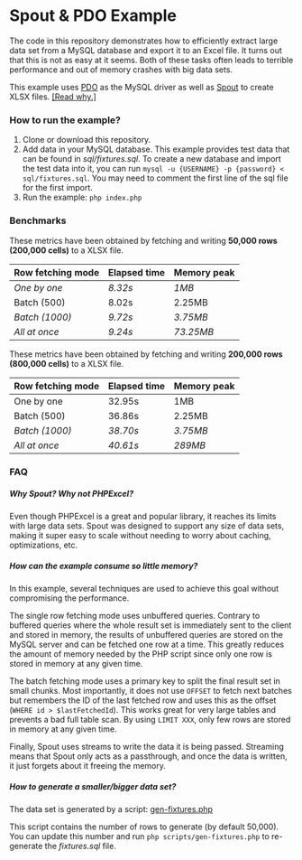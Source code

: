 # Spout & PDO Example

The code in this repository demonstrates how to efficiently extract large data set from a MySQL database and export it to an Excel file.
It turns out that this is not as easy at it seems. Both of these tasks often leads to terrible performance and out of memory crashes with big data sets.

This example uses [PDO](http://php.net/manual/en/ref.pdo-mysql.php) as the MySQL driver as well as [Spout](https://github.com/box/spout) to create XLSX files. [[Read why.]](#why-spout-why-not-phpexcel)


### How to run the example?

1. Clone or download this repository.
2. Add data in your MySQL database. This example provides test data that can be found in *sql/fixtures.sql*. To create a new database and import the test data into it, you can run `mysql -u {USERNAME} -p {password} < sql/fixtures.sql`. You may need to comment the first line of the sql file for the first import.
3. Run the example: `php index.php`


### Benchmarks

These metrics have been obtained by fetching and writing **50,000 rows (200,000 cells)** to a XLSX file.

Row fetching mode | Elapsed time | Memory peak
------------------|--------------|------------
*One by one*      | *8.32s*      | *1MB*
Batch (500)       | 8.02s        | 2.25MB
*Batch (1000)*    | *9.72s*      | *3.75MB*
*All at once*     | *9.24s*      | *73.25MB*


These metrics have been obtained by fetching and writing **200,000 rows (800,000 cells)** to a XLSX file.

Row fetching mode | Elapsed time | Memory peak
------------------|--------------|------------
One by one        | 32.95s       | 1MB
Batch (500)       | 36.86s       | 2.25MB
*Batch (1000)*    | *38.70s*     | *3.75MB*
*All at once*     | *40.61s*     | *289MB*


### FAQ

##### Why Spout? Why not PHPExcel?

Even though PHPExcel is a great and popular library, it reaches its limits with large data sets. Spout was designed to support any size of data sets, making it super easy to scale without needing to worry about caching, optimizations, etc.


##### How can the example consume so little memory?

In this example, several techniques are used to achieve this goal without compromising the performance.

The single row fetching mode uses unbuffered queries. Contrary to buffered queries where the whole result set is immediately sent to the client and stored in memory, the results of unbuffered queries are stored on the MySQL server and can be fetched one row at a time. This greatly reduces the amount of memory needed by the PHP script since only one row is stored in memory at any given time.

The batch fetching mode uses a primary key to split the final result set in small chunks. Most importantly, it does not use `OFFSET` to fetch next batches but remembers the ID of the last fetched row and uses this as the offset (`WHERE id > $lastFetchedId`). This works great for very large tables and prevents a bad full table scan. By using `LIMIT XXX`, only few rows are stored in memory at any given time.

Finally, Spout uses streams to write the data it is being passed. Streaming means that Spout only acts as a passthrough, and once the data is written, it just forgets about it freeing the memory.


##### How to generate a smaller/bigger data set?

The data set is generated by a script: [gen-fixtures.php](scripts/gen-fixtures.php)

This script contains the number of rows to generate (by default 50,000). You can update this number and run `php scripts/gen-fixtures.php` to re-generate the *fixtures.sql* file.

